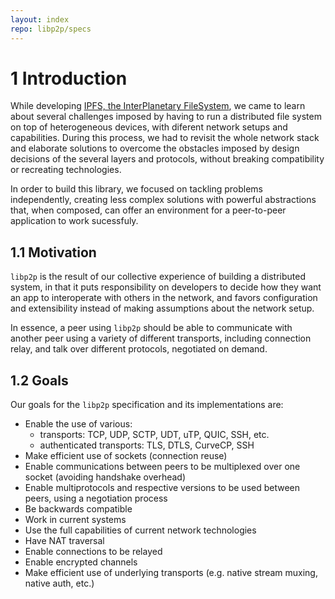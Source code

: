 ```yaml
---
layout: index
repo: libp2p/specs
---
```


1 Introduction
==============

While developing [IPFS, the InterPlanetary FileSystem](https://ipfs.io/), we came to learn about several challenges imposed by having to run a distributed file system on top of heterogeneous devices, with diferent network setups and capabilities. During this process, we had to revisit the whole network stack and elaborate solutions to overcome the obstacles imposed by design decisions of the several layers and protocols, without breaking compatibility or recreating technologies.

In order to build this library, we focused on tackling problems independently, creating less complex solutions with powerful abstractions that, when composed, can offer an environment for a peer-to-peer application to work sucessfuly.

## 1.1 Motivation

`libp2p` is the result of our collective experience of building a distributed system, in that it puts responsibility on developers to decide how they want an app to interoperate with others in the network, and favors configuration and extensibility instead of making assumptions about the network setup.

In essence, a peer using `libp2p` should be able to communicate with another peer using a variety of different transports, including connection relay, and talk over different protocols, negotiated on demand.

## 1.2 Goals

Our goals for the `libp2p` specification and its implementations are:

  - Enable the use of various:
    - transports: TCP, UDP, SCTP, UDT, uTP, QUIC, SSH, etc.
    - authenticated transports: TLS, DTLS, CurveCP, SSH
  - Make efficient use of sockets (connection reuse)
  - Enable communications between peers to be multiplexed over one socket (avoiding handshake overhead)
  - Enable multiprotocols and respective versions to be used between peers, using a negotiation process
  - Be backwards compatible
  - Work in current systems
  - Use the full capabilities of current network technologies
  - Have NAT traversal
  - Enable connections to be relayed
  - Enable encrypted channels
  - Make efficient use of underlying transports (e.g. native stream muxing, native auth, etc.)
